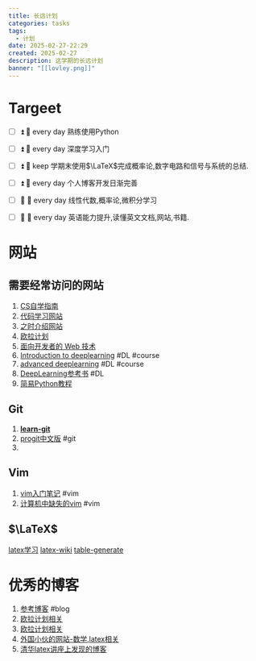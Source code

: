 ```yaml
---
title: 长远计划
categories: tasks
tags:
  - 计划
date: 2025-02-27-22:29
created: 2025-02-27
description: 这学期的长远计划
banner: "[[lovley.png]]"
---
```

# Targeet

- [ ] ⏫  🔁 every day  熟练使用Python
- [ ]  ⏫ 🔁 every day 深度学习入门
- [ ]  ⏫ 🏁 keep  学期末使用$\LaTeX$完成概率论,数字电路和信号与系统的总结.
- [ ]  ⏫  🔁 every day 个人博客开发日渐完善
- [ ]  🔼  🔁 every day 线性代数,概率论,微积分学习
- [ ]  🔼    🔁 every day 英语能力提升,读懂英文文档,网站,书籍.



# 网站

## 需要经常访问的网站

1. [CS自学指南]([CS自学指南](https://csdiy.wiki/))
2. [代码学习网站](https://pathfinder.w3schools.com/learningpaths)
3. [之时介绍网站](https://oi-wiki.org/)
4. [欧拉计划](https://pe-cn.github.io/)
5. [面向开发者的 Web 技术](https://developer.mozilla.org/zh-CN/docs/Web)
6. [Introduction to deeplearning](https://introtodeeplearning.com/) #DL #course
7. [advanced deeplearning](https://cs231n.stanford.edu/schedule.html) #DL #course 
8. [DeepLearning参考书](https://www.mostrecommendedbooks.com/lists/best-deep-learning-books) #DL
9. [简易Python教程](https://colab.research.google.com/github/cs231n/cs231n.github.io/blob/master/python-colab.ipynb#scrollTo=VzrEo4KGL9jP)

## Git

1. [**learn-git**](https://learngitbranching.js.org/?locale=zh_CN)
2. [progit中文版](https://git-scm.com/book/zh/v2) #git
3. 



## Vim
1. [vim入门笔记](https://imageslr.com/2021/vim.html) #vim
2. [计算机中缺失的vim](https://missing-semester-cn.github.io/2020/editors/) #vim


## $\LaTeX$
[latex学习](https://www.learnlatex.org/zh-hans/)
[latex-wiki](https://zh.wikibooks.org/wiki/LaTeX)
[table-generate](https://www.tablesgenerator.com/latex_tables)


# 优秀的博客
1. [参考博客](https://imageslr.com/) #blog
2. [欧拉计划相关](https://stone-zeng.site/)
3. [欧拉计划相关](https://xiaolong.li/)
4. [外国小伙的网站-数学,latex相关](https://castel.dev/)
5. [清华latex讲座上发现的博客](https://liam.page/2017/03/11/floats-in-LaTeX-basic/)





